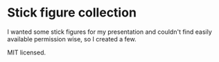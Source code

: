 # Stick figure collection

I wanted some stick figures for my presentation and couldn't find easily available permission wise, so I created a few.

MIT licensed.
